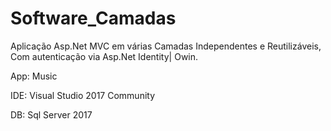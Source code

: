 # Software_Camadas

Aplicação Asp.Net MVC em várias Camadas Independentes e Reutilizáveis, Com autenticação via Asp.Net Identity| Owin. 

App: Music

IDE: Visual Studio 2017 Community

DB: Sql Server 2017
